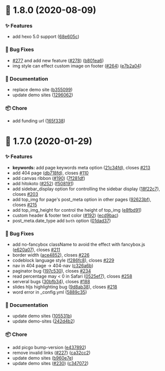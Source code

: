 # :tada: 1.8.0 (2020-08-09)


### :sparkles: Features

* add hexo 5.0 support ([68e605c](https://github.com/Molunerfinn/hexo-theme-melody/commit/68e605c))


### :bug: Bug Fixes

* [#277](https://github.com/Molunerfinn/hexo-theme-melody/issues/277) and add new feature ([#278](https://github.com/Molunerfinn/hexo-theme-melody/issues/278)) ([b801ea6](https://github.com/Molunerfinn/hexo-theme-melody/commit/b801ea6))
* img style can effect custom image on footer ([#264](https://github.com/Molunerfinn/hexo-theme-melody/issues/264)) ([e7b2a04](https://github.com/Molunerfinn/hexo-theme-melody/commit/e7b2a04))


### :pencil: Documentation

* replace demo site ([b355099](https://github.com/Molunerfinn/hexo-theme-melody/commit/b355099))
* update demo sites ([1296062](https://github.com/Molunerfinn/hexo-theme-melody/commit/1296062))


### :package: Chore

* add funding url ([165f338](https://github.com/Molunerfinn/hexo-theme-melody/commit/165f338))



# :tada: 1.7.0 (2020-01-29)


### :sparkles: Features

* **keywords:** add page keywords meta option ([21c34fd](https://github.com/Molunerfinn/hexo-theme-melody/commit/21c34fd)), closes [#213](https://github.com/Molunerfinn/hexo-theme-melody/issues/213)
* add 404 page ([db718fd](https://github.com/Molunerfinn/hexo-theme-melody/commit/db718fd)), closes [#110](https://github.com/Molunerfinn/hexo-theme-melody/issues/110)
* add canvas ribbon ([#190](https://github.com/Molunerfinn/hexo-theme-melody/issues/190)) ([7f281df](https://github.com/Molunerfinn/hexo-theme-melody/commit/7f281df))
* add hitokoto ([#252](https://github.com/Molunerfinn/hexo-theme-melody/issues/252)) ([f508191](https://github.com/Molunerfinn/hexo-theme-melody/commit/f508191))
* add sidebar_display option for controlling the sidebar display ([18f22c7](https://github.com/Molunerfinn/hexo-theme-melody/commit/18f22c7)), closes [#203](https://github.com/Molunerfinn/hexo-theme-melody/issues/203)
* add top_img for page's post_meta option in other pages ([92623bf](https://github.com/Molunerfinn/hexo-theme-melody/commit/92623bf)), closes [#215](https://github.com/Molunerfinn/hexo-theme-melody/issues/215)
* add top_img_height for control the height of top_img ([e8fbd91](https://github.com/Molunerfinn/hexo-theme-melody/commit/e8fbd91))
* custom header & footer text color ([#192](https://github.com/Molunerfinn/hexo-theme-melody/issues/192)) ([ecd9bac](https://github.com/Molunerfinn/hexo-theme-melody/commit/ecd9bac))
* post_meta.date_type add `both` option ([01dad37](https://github.com/Molunerfinn/hexo-theme-melody/commit/01dad37))


### :bug: Bug Fixes

* add no-fancybox className to avoid the effect with fancybox.js ([e620a07](https://github.com/Molunerfinn/hexo-theme-melody/commit/e620a07)), closes [#211](https://github.com/Molunerfinn/hexo-theme-melody/issues/211)
* border width ([ace4852](https://github.com/Molunerfinn/hexo-theme-melody/commit/ace4852)), closes [#226](https://github.com/Molunerfinn/hexo-theme-melody/issues/226)
* codeblock language style ([f286fc8](https://github.com/Molunerfinn/hexo-theme-melody/commit/f286fc8)), closes [#229](https://github.com/Molunerfinn/hexo-theme-melody/issues/229)
* nav in 404 page -> 404-nav ([c326a6b](https://github.com/Molunerfinn/hexo-theme-melody/commit/c326a6b))
* paginator bug ([197c530](https://github.com/Molunerfinn/hexo-theme-melody/commit/197c530)), closes [#234](https://github.com/Molunerfinn/hexo-theme-melody/issues/234)
* read percentage may < 0 in Safari ([0525ef7](https://github.com/Molunerfinn/hexo-theme-melody/commit/0525ef7)), closes [#258](https://github.com/Molunerfinn/hexo-theme-melody/issues/258)
* serveral bugs ([30bfb34](https://github.com/Molunerfinn/hexo-theme-melody/commit/30bfb34)), closes [#188](https://github.com/Molunerfinn/hexo-theme-melody/issues/188)
* slides hljs highlighting bug ([9d8ab38](https://github.com/Molunerfinn/hexo-theme-melody/commit/9d8ab38)), closes [#218](https://github.com/Molunerfinn/hexo-theme-melody/issues/218)
* word error in _config.yml ([5889c35](https://github.com/Molunerfinn/hexo-theme-melody/commit/5889c35))


### :pencil: Documentation

* update demo sites ([105531b](https://github.com/Molunerfinn/hexo-theme-melody/commit/105531b))
* update demo-sites ([242d4b2](https://github.com/Molunerfinn/hexo-theme-melody/commit/242d4b2))


### :package: Chore

* add picgo bump-version ([e437892](https://github.com/Molunerfinn/hexo-theme-melody/commit/e437892))
* remove invalid links ([#227](https://github.com/Molunerfinn/hexo-theme-melody/issues/227)) ([ca32cc2](https://github.com/Molunerfinn/hexo-theme-melody/commit/ca32cc2))
* update demo sites ([b960e7e](https://github.com/Molunerfinn/hexo-theme-melody/commit/b960e7e))
* update demo sites ([#230](https://github.com/Molunerfinn/hexo-theme-melody/issues/230)) ([c347072](https://github.com/Molunerfinn/hexo-theme-melody/commit/c347072))



